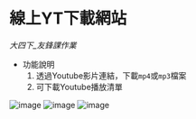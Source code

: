 # 線上YT下載網站 
_大四下_友鋒課作業_       

* 功能說明
  1. 透過Youtube影片連結，下載`mp4`或`mp3`檔案
  2. 可下載Youtube播放清單

![image](https://github.com/hank444tw/0517Work_MVC/blob/master/Demo1.JPG "首頁")
![image](https://github.com/hank444tw/0517Work_MVC/blob/master/Demo2.jpg "mp4下載")
![image](https://github.com/hank444tw/0517Work_MVC/blob/master/Demo3.jpg "mp3下載")
